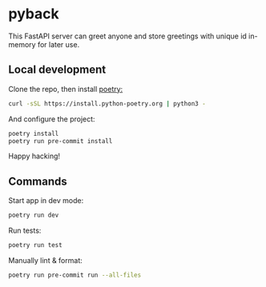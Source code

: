 # pyback

This FastAPI server can greet anyone and store greetings with unique id in-memory for later use.

## Local development

Clone the repo, then install [poetry:](https://python-poetry.org/)

```sh
curl -sSL https://install.python-poetry.org | python3 -
```

And configure the project:

```sh
poetry install
poetry run pre-commit install
```

Happy hacking!

## Commands

Start app in dev mode:

```sh
poetry run dev
```

Run tests:

```sh
poetry run test
```

Manually lint & format:

```sh
poetry run pre-commit run --all-files
```
